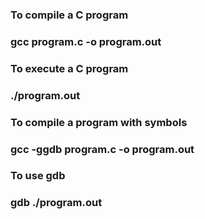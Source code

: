### To compile a C program
### gcc program.c -o program.out
### To execute a C program
### ./program.out
### To compile a program with symbols
### gcc -ggdb program.c -o program.out
### To use gdb
### gdb ./program.out 
